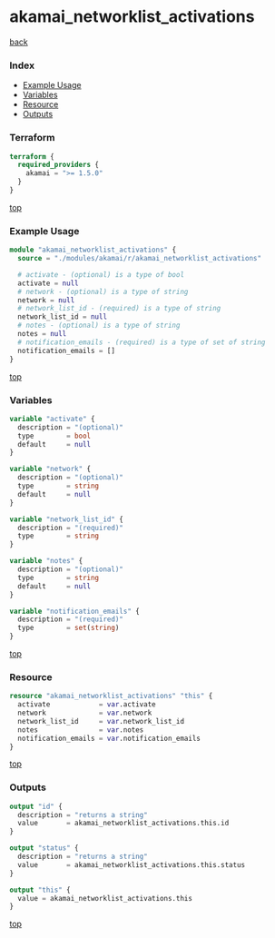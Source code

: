 # akamai_networklist_activations

[back](../akamai.md)

### Index

- [Example Usage](#example-usage)
- [Variables](#variables)
- [Resource](#resource)
- [Outputs](#outputs)

### Terraform

```terraform
terraform {
  required_providers {
    akamai = ">= 1.5.0"
  }
}
```

[top](#index)

### Example Usage

```terraform
module "akamai_networklist_activations" {
  source = "./modules/akamai/r/akamai_networklist_activations"

  # activate - (optional) is a type of bool
  activate = null
  # network - (optional) is a type of string
  network = null
  # network_list_id - (required) is a type of string
  network_list_id = null
  # notes - (optional) is a type of string
  notes = null
  # notification_emails - (required) is a type of set of string
  notification_emails = []
}
```

[top](#index)

### Variables

```terraform
variable "activate" {
  description = "(optional)"
  type        = bool
  default     = null
}

variable "network" {
  description = "(optional)"
  type        = string
  default     = null
}

variable "network_list_id" {
  description = "(required)"
  type        = string
}

variable "notes" {
  description = "(optional)"
  type        = string
  default     = null
}

variable "notification_emails" {
  description = "(required)"
  type        = set(string)
}
```

[top](#index)

### Resource

```terraform
resource "akamai_networklist_activations" "this" {
  activate            = var.activate
  network             = var.network
  network_list_id     = var.network_list_id
  notes               = var.notes
  notification_emails = var.notification_emails
}
```

[top](#index)

### Outputs

```terraform
output "id" {
  description = "returns a string"
  value       = akamai_networklist_activations.this.id
}

output "status" {
  description = "returns a string"
  value       = akamai_networklist_activations.this.status
}

output "this" {
  value = akamai_networklist_activations.this
}
```

[top](#index)